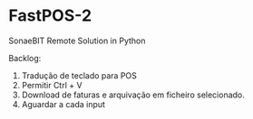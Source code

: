 # FastPOS-2
SonaeBIT Remote Solution in Python

Backlog:
1. Tradução de teclado para POS
2. Permitir Ctrl + V
4. Download de faturas e arquivação em ficheiro selecionado.
5. Aguardar a cada input
